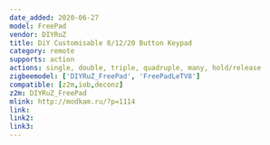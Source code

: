 ```yaml
---
date_added: 2020-06-27
model: FreePad
vendor: DIYRuZ
title: DiY Customisable 8/12/20 Button Keypad
category: remote
supports: action
actions: single, double, triple, quadruple, many, hold/release
zigbeemodel: ['DIYRuZ_FreePad', 'FreePadLeTV8']
compatible: [z2m,iob,deconz]
z2m: DIYRuZ_FreePad
mlink: http://modkam.ru/?p=1114
link: 
link2:  
link3: 
---
```

